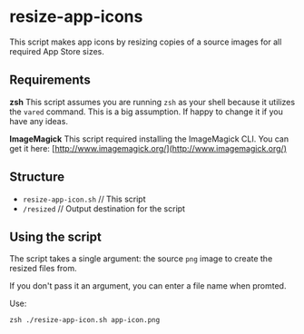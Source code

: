 # resize-app-icons

This script makes app icons by resizing copies of a source images for all required App Store sizes.

## Requirements

**zsh**
This script assumes you are running `zsh` as your shell because it utilizes the `vared` command. This is a big assumption. If happy to change it if you have any ideas.

**ImageMagick**
This script required installing the ImageMagick CLI. You can get it here:
[http://www.imagemagick.org/](http://www.imagemagick.org/)


## Structure

- `resize-app-icon.sh` // This script
- `/resized`           // Output destination for the script


## Using the script

The script takes a single argument: the source `png` image to create the resized files from.

If you don't pass it an argument, you can enter a file name when promted.

Use:

```
zsh ./resize-app-icon.sh app-icon.png
```
